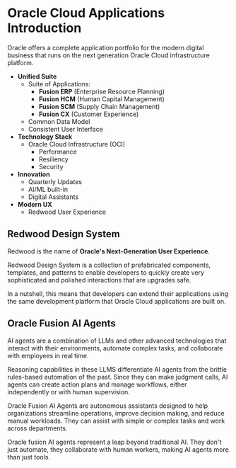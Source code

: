# Oracle Cloud Applications Introduction

Oracle offers a complete application portfolio for the modern digital business that runs on the next generation Oracle Cloud infrastructure platform.

- **Unified Suite**
    - Suite of Applications: 
        - **Fusion ERP** (Enterprise Resource Planning)
        - **Fusion HCM** (Human Capital Management)
        - **Fusion SCM** (Supply Chain Management)
        - **Fusion CX** (Customer Experience)
    - Common Data Model
    - Consistent User Interface
- **Technology Stack**
    - Oracle Cloud Infrastructure (OCI)
        - Performance
        - Resiliency
        - Security
- **Innovation**
    - Quarterly Updates
    - AI/ML built-in
    - Digital Assistants
- **Modern UX**
    - Redwood User Experience

## Redwood Design System

Redwood is the name of **Oracle's Next-Generation User Experience**. 

Redwood Design System is a collection of prefabricated components, templates, and patterns to enable developers to quickly create very sophisticated and polished interactions that are upgrades safe.

In a nutshell, this means that developers can extend their applications using the same development platform that Oracle Cloud applications are built on. 

## Oracle Fusion AI Agents

AI agents are a combination of LLMs and other advanced technologies that interact with their environments, automate complex tasks, and collaborate with employees in real time. 

Reasoning capabilities in these LLMS differentiate AI agents from the brittle rules-based automation of the past. Since they can make judgment calls, AI agents can create action plans and manage workflows, either independently or with human supervision.

Oracle Fusion AI Agents are autonomous assistants designed to help organizations streamline operations, improve decision making, and reduce manual workloads. They can assist with simple or complex tasks and work across departments. 

Oracle fusion AI agents represent a leap beyond traditional AI. They don't just automate, they collaborate with human workers, making AI agents more than just tools. 